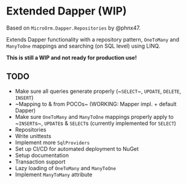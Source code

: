 # Extended Dapper (WIP)

Based on `MicroOrm.Dapper.Repositories` by @phnx47.

Extends Dapper functionality with a repository pattern, `OneToMany` and `ManyToOne` mappings and searching (on SQL level) using LINQ.

**This is still a WIP and not ready for production use!**

## TODO

- Make sure all queries generate properly (~`SELECT`~, `UPDATE`, `DELETE`, `INSERT`)
- ~Mapping to & from POCOs~ (WORKING: Mapper impl. + default Dapper)
- Make sure `OneToMany` and `ManyToOne` mappings properly apply to ~`INSERT`s~, `UPDATE`s & `SELECT`s (currently implemented for `SELECT`)
- Repositories
- Write unittests
- Implement more `SqlProviders`
- Set up CI/CD for automated deployment to NuGet
- Setup documentation
- Transaction support
- Lazy loading of `OneToMany` and `ManyToOne`
- Implement `ManyToMany` attribute